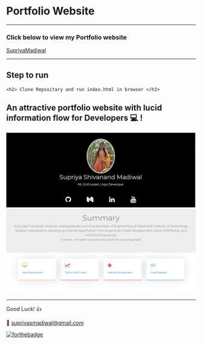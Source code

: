 # Portfolio Website
------------------------------------
### Click below to view my Portfolio website
[SupriyaMadiwal](https://supriya1511.github.io/SupriyaMadiwal/)

-------------------------------------

## Step to run 
```
<h2> Clone Repsoitary and run index.html in browser </h2>
```


## An attractive portfolio website with lucid information flow for Developers :computer: !


<p align="center"> 
  <kbd>
  	<a href="https://supriya1511.github.io/SupriyaMadiwal/" target="_blank">
		<img src="Image1.JPG"></img>	 
	</a>
	<img src="Image2.JPG"></img>
  </kbd>
</p>

-----------------------------------
Good Luck! :+1: 

:e-mail: supriyasmadiwal@gmail.com

[![forthebadge](http://forthebadge.com/images/badges/built-with-love.svg)](http://forthebadge.com)
